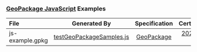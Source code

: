 ### [GeoPackage JavaScript](https://github.com/ngageoint/geopackage-js) Examples

File | Generated By | Specification | Certification
:--- | :---: | :---: | :---:
js-example.gpkg | [testGeoPackageSamples.js](https://github.com/ngageoint/geopackage-js/blob/master/test/testGeoPackageSamples.js) | [GeoPackage](https://www.geopackage.org/spec/) | [2023-02-06](https://www.ogc.org/resource/products/details/?pid=1768)
